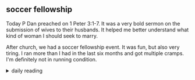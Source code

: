 ## soccer fellowship

Today P Dan preached on 1 Peter 3:1-7. It was a very bold sermon on the submission of wives to their husbands. It helped me better understand what kind of woman I should seek to marry.

After church, we had a soccer fellowship event. It was fun, but also very tiring. I ran more than I had in the last six months and got multiple cramps. I'm definitely not in running condition.

<details markdown="1">
<summary>daily reading</summary>

| {{ page.date | date: "%B %-d, %Y" }} |
| :-------------: |
| [2 Sam. 1; 1 Cor. 12; Ezek. 10; Ps. 49]({% link _Bible/Bible-year-1.md %}) |
| [BC 19; HC 53-58; CD II: Rej. 4-7]({% link _three_forms/three-forms-month-2.md %}) |
| [The Apostles' Creed](https://threeforms.org/the-apostles-creed/) |

</details>
